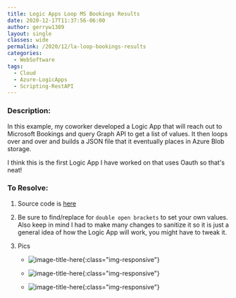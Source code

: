 ```yaml
---
title: Logic Apps Loop MS Bookings Results
date: 2020-12-17T11:37:56-06:00
author: gerryw1389
layout: single
classes: wide
permalink: /2020/12/la-loop-bookings-results
categories:
  - WebSoftware
tags:
  - Cloud
  - Azure-LogicApps
  - Scripting-RestAPI
---
```

<!--more-->

### Description:

In this example, my coworker developed a Logic App that will reach out to Microsoft Bookings and query Graph API to get a list of values. It then loops over and over and builds a JSON file that it eventually places in Azure Blob storage.

I think this is the first Logic App I have worked on that uses Oauth so that's neat!

### To Resolve:

1. Source code is [here](https://github.com/gerryw1389/terraform-examples/tree/main/logic-apps/oauth-example-loop-bookings-results/oauth-example-loop-bookings-results.json)

2. Be sure to find/replace for `double open brackets` to set your own values. Also keep in mind I had to make many changes to sanitize it so it is just a general idea of how the Logic App will work, you might have to tweak it.

3. Pics

   - ![image-title-here](https://automationadmin.com/assets/images/uploads/2020/12/booking1.jpg){:class="img-responsive"}

   - ![image-title-here](https://automationadmin.com/assets/images/uploads/2020/12/booking2.jpg){:class="img-responsive"}

   - ![image-title-here](https://automationadmin.com/assets/images/uploads/2020/12/booking3.jpg){:class="img-responsive"}

